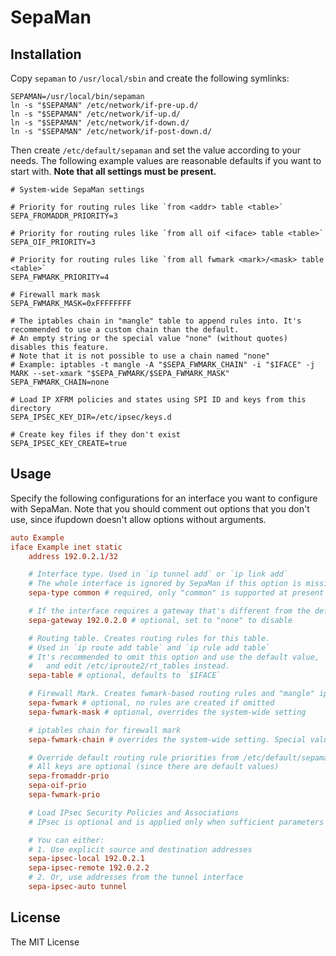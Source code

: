 # SepaMan

## Installation

Copy `sepaman` to `/usr/local/sbin` and create the following symlinks:

```shell
SEPAMAN=/usr/local/bin/sepaman
ln -s "$SEPAMAN" /etc/network/if-pre-up.d/
ln -s "$SEPAMAN" /etc/network/if-up.d/
ln -s "$SEPAMAN" /etc/network/if-down.d/
ln -s "$SEPAMAN" /etc/network/if-post-down.d/
```

Then create `/etc/default/sepaman` and set the value according to your needs. The following example values are reasonable defaults if you want to start with. **Note that all settings must be present.**

```shell
# System-wide SepaMan settings

# Priority for routing rules like `from <addr> table <table>`
SEPA_FROMADDR_PRIORITY=3

# Priority for routing rules like `from all oif <iface> table <table>`
SEPA_OIF_PRIORITY=3

# Priority for routing rules like `from all fwmark <mark>/<mask> table <table>`
SEPA_FWMARK_PRIORITY=4

# Firewall mark mask
SEPA_FWMARK_MASK=0xFFFFFFFF

# The iptables chain in "mangle" table to append rules into. It's recommended to use a custom chain than the default.
# An empty string or the special value "none" (without quotes) disables this feature.
# Note that it is not possible to use a chain named "none"
# Example: iptables -t mangle -A "$SEPA_FWMARK_CHAIN" -i "$IFACE" -j MARK --set-xmark "$SEPA_FWMARK/$SEPA_FWMARK_MASK"
SEPA_FWMARK_CHAIN=none

# Load IP XFRM policies and states using SPI ID and keys from this directory
SEPA_IPSEC_KEY_DIR=/etc/ipsec/keys.d

# Create key files if they don't exist
SEPA_IPSEC_KEY_CREATE=true
```

## Usage

Specify the following configurations for an interface you want to configure with SepaMan. Note that you should comment out options that you don't use, since ifupdown doesn't allow options without arguments.

```conf
auto Example
iface Example inet static
    address 192.0.2.1/32

    # Interface type. Used in `ip tunnel add` or `ip link add`
    # The whole interface is ignored by SepaMan if this option is missing.
    sepa-type common # required, only "common" is supported at present

    # If the interface requires a gateway that's different from the default gateway
    sepa-gateway 192.0.2.0 # optional, set to "none" to disable

    # Routing table. Creates routing rules for this table.
    # Used in `ip route add table` and `ip rule add table`
    # It's recommended to omit this option and use the default value,
    #   and edit /etc/iproute2/rt_tables instead.
    sepa-table # optional, defaults to `$IFACE`

    # Firewall Mark. Creates fwmark-based routing rules and "mangle" iptables rules
    sepa-fwmark # optional, no rules are created if omitted
    sepa-fwmark-mask # optional, overrides the system-wide setting

    # iptables chain for firewall mark
    sepa-fwmark-chain # overrides the system-wide setting. Special value "none" is accepted

    # Override default routing rule priorities from /etc/default/sepaman.
    # All keys are optional (since there are default values)
    sepa-fromaddr-prio
    sepa-oif-prio
    sepa-fwmark-prio

    # Load IPsec Security Policies and Associations
    # IPsec is optional and is applied only when sufficient parameters have been given

    # You can either:
    # 1. Use explicit source and destination addresses
    sepa-ipsec-local 192.0.2.1
    sepa-ipsec-remote 192.0.2.2
    # 2. Or, use addresses from the tunnel interface
    sepa-ipsec-auto tunnel
```

## License

The MIT License

